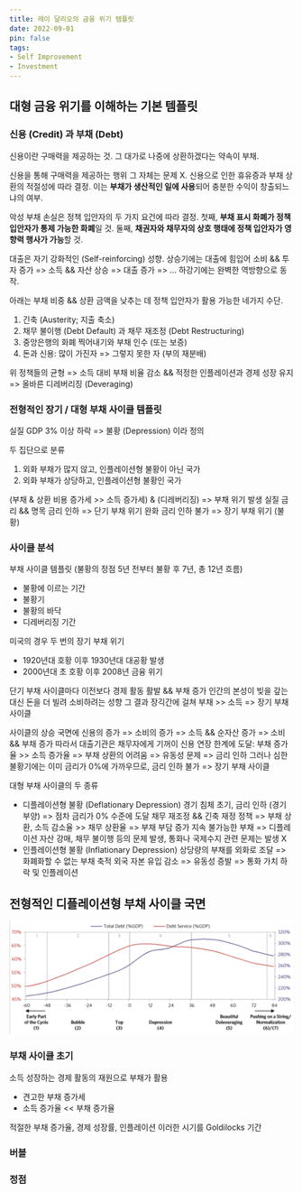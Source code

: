 ```yaml
---
title: 레이 달리오의 금융 위기 템플릿
date: 2022-09-01
pin: false
tags:
- Self Improvement
- Investment
---
```


## 대형 금융 위기를 이해하는 기본 템플릿

### 신용 (Credit) 과 부채 (Debt)

신용이란 구매력을 제공하는 것. 그 대가로 나중에 상환하겠다는 약속이 부채.

신용을 통해 구매력을 제공하는 행위 그 자체는 문제 X.
신용으로 인한 휴유증과 부채 상환의 적절성에 따라 결정.
이는 **부채가 생산적인 일에 사용**되어 충분한 수익이 창출되느냐의 여부.

악성 부채 손실은 정책 입안자의 두 가지 요건에 따라 결정.
첫째, **부채 표시 화폐가 정책 입안자가 통제 가능한 화폐**일 것.
둘째, **채권자와 채무자의 상호 행태에 정책 입안자가 영향력 행사가 가능**할 것.

대출은 자기 강화적인 (Self-reinforcing) 성향.
상승기에는 대출에 힘입어 소비 && 투자 증가 => 소득 && 자산 상승 => 대출 증가  => ...
하강기에는 완벽한 역방향으로 동작.

아래는 부채 비중 && 상환 금액을 낮추는 데 정책 입안자가 활용 가능한 네가지 수단.

1. 긴축 (Austerity; 지출 축소)
2. 채무 불이행 (Debt Default) 과 채무 재조정 (Debt Restructuring)
3. 중앙은행의 화폐 찍어내기와 부채 인수 (또는 보증)
4. 돈과 신용: 많이 가진자 => 그렇지 못한 자 (부의 재분배)

위 정책들의 균형 => 소득 대비 부채 비율 감소 && 적정한 인플레이션과 경제 성장 유지 => 올바른 디레버리징 (Deveraging)

### 전형적인 장기 / 대형 부채 사이클 템플릿

실질 GDP 3% 이상 하락 => 불황 (Depression) 이라 정의

두 집단으로 분류
1. 외화 부채가 많지 않고, 인플레이션형 불황이 아닌 국가
2. 외화 부채가 상당하고, 인플레이션형 불황인 국가

(부채 & 상환 비용 증가세 >> 소득 증가세) & (디레버리징) => 부채 위기 발생
실질 금리 && 명목 금리 인하 => 단기 부채 위기 완화
금리 인하 불가 => 장기 부채 위기 (불황)

### 사이클 분석

부채 사이클 템플릿 (불황의 정점 5년 전부터 불황 후 7년, 총 12년 흐름)
- 불황에 이르는 기간
- 불황기
- 불황의 바닥
- 디레버리징 기간

미국의 경우 두 번의 장기 부채 위기
- 1920년대 호황 이후 1930년대 대공황 발생
- 2000년대 초 호황 이후 2008년 금융 위기

단기 부채 사이클마다 이전보다 경제 활동 활발 && 부채 증가
인간의 본성이 빚을 갚는 대신 돈을 더 빌려 소비하려는 성향
그 결과 장긱간에 걸쳐 부채 >> 소득 => 장기 부채 사이클

사이클의 상승 국면에 신용의 증가 => 소비의 증가 => 소득 && 순자산 증가 => 소비 && 부채 증가
따라서 대출기관은 채무자에게 기꺼이 신용 연장
한계에 도달: 부채 증가율 >> 소득 증가율 => 부채 상환의 어려움 => 유동성 문제 => 금리 인하
그러나 심한 불황기에는 이미 금리가 0%에 가까우므로, 금리 인하 불가 => 장기 부채 사이클

대형 부채 사이클의 두 종류
- 디플레이션형 불황 (Deflationary Depression)
  경기 침체 초기, 금리 인하 (경기 부양) => 점차 금리가 0% 수준에 도달
  채무 재조정 && 긴축 재정 정책 => 부채 상환, 소득 감소율 >> 채무 상환율 => 부채 부담 증가
  지속 불가능한 부채 => 디플레이션
  자산 강매, 채무 불이행 등의 문제 발생, 통화나 국제수지 관련 문제는 발생 X
- 인플레이션형 불황 (Inflationary Depression)
  상당량의 부채를 외화로 조달 => 화폐화할 수 없는 부채 축적
  외국 자본 유입 감소 => 유동성 증발 => 통화 가치 하락 및 인플레이션

## 전형적인 디플레이션형 부채 사이클 국면

![](images/deflationary-depression-cycle-overview.png "12년에 걸친 장기 부채 사이클 7단계")

### 부채 사이클 초기

소득 성장하는 경제 활동의 재원으로 부채가 활용
- 견고한 부채 증가세
- 소득 증가율 << 부채 증가율

적절한 부채 증가율, 경제 성장률, 인플레이션
이러한 시기를 Goldilocks 기간 

### 버블

### 정점



